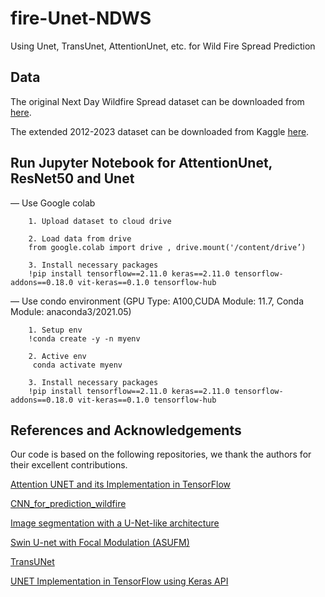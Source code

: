 # fire-Unet-NDWS
Using Unet, TransUnet, AttentionUnet, etc. for Wild Fire Spread Prediction

## Data
The original Next Day Wildfire Spread dataset can be downloaded from [here](https://www.kaggle.com/fantineh/next-day-wildfire-spread). 

The extended 2012-2023 dataset can be downloaded from Kaggle [here](https://www.kaggle.com/datasets/bronteli/next-day-wildfire-spread-north-america-2012-2023).

## Run Jupyter Notebook for AttentionUnet, ResNet50 and Unet
— Use Google colab
```
    1. Upload dataset to cloud drive
    
    2. Load data from drive 
    from google.colab import drive , drive.mount('/content/drive’)
   
    3. Install necessary packages
    !pip install tensorflow==2.11.0 keras==2.11.0 tensorflow-addons==0.18.0 vit-keras==0.1.0 tensorflow-hub
``` 
— Use condo environment (GPU Type: A100,CUDA Module: 11.7, Conda Module: anaconda3/2021.05)
```
    1. Setup env 
    !conda create -y -n myenv
  
    2. Active env
     conda activate myenv
    
    3. Install necessary packages
    !pip install tensorflow==2.11.0 keras==2.11.0 tensorflow-addons==0.18.0 vit-keras==0.1.0 tensorflow-hub
``` 


## References and Acknowledgements
Our code is based on the following repositories, we thank the authors for their excellent contributions.

[Attention UNET and its Implementation in TensorFlow](https://idiotdeveloper.com/attention-unet-and-its-implementation-in-tensorflow/)

[CNN_for_prediction_wildfire](https://www.kaggle.com/code/isyanbaevnagim/cnn-for-prediction-wildfire#Load-libraries)

[Image segmentation with a U-Net-like architecture](https://keras.io/examples/vision/oxford_pets_image_segmentation/)

[Swin U-net with Focal Modulation (ASUFM)](https://github.com/bronteee/fire-asufm?tab=readme-ov-file)

[TransUNet](https://github.com/Beckschen/TransUNet)

[UNET Implementation in TensorFlow using Keras API](https://idiotdeveloper.com/unet-implementation-in-tensorflow-using-keras-api/)

